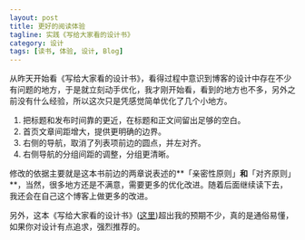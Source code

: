 ```yaml
---
layout: post
title: 更好的阅读体验
tagline: 实践《写给大家看的设计书》
category: 设计
tags: [读书, 体验, 设计, Blog]
---
```

从昨天开始看《写给大家看的设计书》，看得过程中意识到博客的设计中存在不少有问题的地方，于是就立刻动手优化，我才刚开始看，看到的地方也不多，另外之前没有什么经验，所以这次只是凭感觉简单优化了几个小地方。

<ol>
    <li>把标题和发布时间靠的更近，在标题和正文间留出足够的空白。</li>
    <li>首页文章间距增大，提供更明确的边界。</li>
    <li>右侧的导航，取消了列表项前边的圆点，并左对齐。</li>
    <li>右侧导航的分组间距的调整，分组更清晰。</li>
</ol>

修改的依据主要就是这本书前边的两章说表述的**「亲密性原则」**和**「对齐原则」**，当然，很多地方还是不满意，需要更多的优化改进。随着后面继续读下去，我还会在自己这个博客上做更多的改进。

另外，这本《写给大家看的设计书》([这里](http://read.douban.com/ebook/402418/))超出我的预期不少，真的是通俗易懂，如果你对设计有点追求，强烈推荐的。
